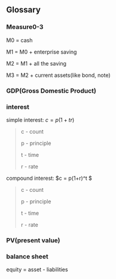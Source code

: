 ## Glossary

### Measure0-3

M0 = cash

M1 = M0 + enterprise saving

M2 = M1 + all the saving

M3 = M2 + current assets(like bond, note)

### GDP(Gross Domestic Product)

### interest

simple interest: $c = p(1+tr)$

> c - count
>
> p - principle
>
> t - time
>
> r - rate

compound interest: $c = p(1+r)^t $

> c - count
>
> p - principle
>
> t - time
>
> r - rate

### PV(present value)

### balance sheet

equity = asset - liabilities